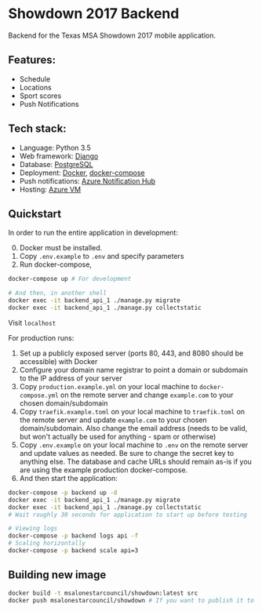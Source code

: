 # **Showdown 2017 Backend**
Backend for the Texas MSA Showdown 2017 mobile application.

## Features:
* Schedule
* Locations
* Sport scores
* Push Notifications

## Tech stack:
* Language: Python 3.5
* Web framework: [Django](https://www.djangoproject.com)
* Database: [PostgreSQL](https://www.postgresql.org/)
* Deployment: [Docker](https://www.docker.com/), [docker-compose](https://docs.docker.com/compose/)
* Push notifications: [Azure Notification Hub](https://azure.microsoft.com/en-us/services/notification-hubs/)
* Hosting: [Azure VM](https://docs.microsoft.com/en-us/azure/virtual-machines/virtual-machines-linux-docker-compose-quickstart)


## Quickstart

In order to run the entire application in development:

0. Docker must be installed. 
1. Copy ```.env.example``` to ```.env``` and specify parameters
2. Run docker-compose,

```bash
docker-compose up # For development

# And then, in another shell
docker exec -it backend_api_1 ./manage.py migrate
docker exec -it backend_api_1 ./manage.py collectstatic
```
Visit ```localhost``` 

For production runs:
1. Set up a publicly exposed server (ports 80, 443, and 8080 should be accessible) with Docker
2. Configure your domain name registrar to point a domain or subdomain to the IP address of your server
3. Copy ```production.example.yml``` on your local machine to ```docker-compose.yml``` on the remote server and change ```example.com``` to your chosen domain/subdomain
4. Copy ```traefik.example.toml``` on your local machine to ```traefik.toml``` on the remote server and update ```example.com``` to your chosen domain/subdomain. Also change the email address (needs to be valid, but won't actually be used for anything - spam or otherwise)
5. Copy ```.env.example``` on your local machine to ```.env``` on the remote server and update values as needed. Be sure to change the secret key to anything else. The database and cache URLs should remain as-is if you are using the example production docker-compose.
6. And then start the application:
```bash
docker-compose -p backend up -d
docker exec -it backend_api_1 ./manage.py migrate
docker exec -it backend_api_1 ./manage.py collectstatic
# Wait roughly 30 seconds for application to start up before testing

# Viewing logs
docker-compose -p backend logs api -f
# Scaling horizontally
docker-compose -p backend scale api=3
```

## Building new image
``` bash 
docker build -t msalonestarcouncil/showdown:latest src
docker push msalonestarcouncil/showdown # If you want to publish it to the docker registry - will need permissions
```

